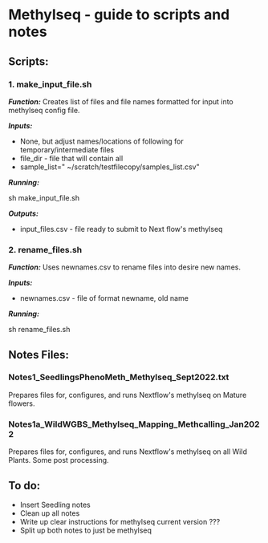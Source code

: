 # Methylseq - guide to scripts and notes

## Scripts:

### 1. make_input_file.sh
***Function:*** 
Creates list of files and file names formatted for input into methylseq config file.

***Inputs:***
* None, but adjust names/locations of following for temporary/intermediate files 
* file_dir - file that will contain all 
* sample_list=" ~/scratch/testfilecopy/samples_list.csv"

***Running:***

sh make_input_file.sh

***Outputs:***
* input_files.csv - file ready to submit to Next flow's methylseq

### 2. rename_files.sh 
***Function:*** 
Uses newnames.csv to rename files into desire new names.

***Inputs:***
* newnames.csv - file of format newname, old name

***Running:***

sh rename_files.sh

## Notes Files:

### Notes1_SeedlingsPhenoMeth_Methylseq_Sept2022.txt

Prepares files for, configures, and runs Nextflow's methylseq on Mature flowers.

### Notes1a_WildWGBS_Methylseq_Mapping_Methcalling_Jan2022

Prepares files for, configures, and runs Nextflow's methylseq on all Wild Plants. Some post processing.


## To do:
* Insert Seedling notes
* Clean up all notes
* Write up clear instructions for methylseq current version ???
* Split up both notes to just be methylseq